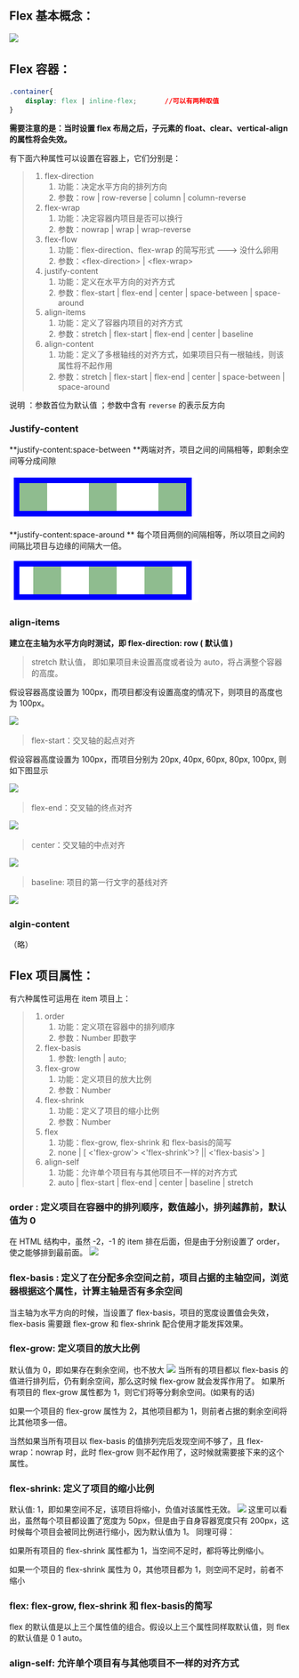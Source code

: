 ## Flex 基本概念：

![](https://pic3.zhimg.com/80/v2-54a0fc96ef4f455aefb8ee4bc133291b_hd.jpg)

## Flex 容器：

```css
.container{
    display: flex | inline-flex;       //可以有两种取值
}
```

**需要注意的是：当时设置 flex 布局之后，子元素的 float、clear、vertical-align 的属性将会失效。**

有下面六种属性可以设置在容器上，它们分别是：

> 1. flex-direction  
>    1. 功能：决定水平方向的排列方向 
>    2. 参数：row \| row-reverse \| column \| column-reverse
> 2. flex-wrap
>    1. 功能：决定容器内项目是否可以换行
>    2. 参数：nowrap \| wrap \| wrap-reverse
> 3. flex-flow
>    1. 功能：flex-direction、flex-wrap 的简写形式 ---&gt; 没什么卵用
>    2. 参数：&lt;flex-direction&gt; \| &lt;flex-wrap&gt;
> 4. justify-content
>    1. 功能：定义在水平方向的对齐方式
>    2. 参数：flex-start \| flex-end \| center \| space-between \| space-around
> 5. align-items
>    1. 功能：定义了容器内项目的对齐方式
>    2. 参数：stretch \| flex-start \| flex-end \| center \| baseline 
> 6. align-content
>    1. 功能：定义了多根轴线的对齐方式，如果项目只有一根轴线，则该属性将不起作用
>    2. 参数：stretch \| flex-start \| flex-end \| center \| space-between \| space-around

说明 ：参数首位为默认值 ；参数中含有 `reverse` 的表示反方向

### Justify-content

**justify-content:space-between  **两端对齐，项目之间的间隔相等，即剩余空间等分成间隙

![](/assets/space-between.png)

**justify-content:space-around ** 每个项目两侧的间隔相等，所以项目之间的间隔比项目与边缘的间隔大一倍。

![](/assets/space-around.png)

### align-items

**建立在主轴为水平方向时测试，即 flex-direction: row \( 默认值 \)**

> stretch 默认值， 即如果项目未设置高度或者设为 auto，将占满整个容器的高度。

假设容器高度设置为 100px，而项目都没有设置高度的情况下，则项目的高度也为 100px。

![](https://pic1.zhimg.com/80/v2-0cced8789b0d73edf0844aaa3a08926d_hd.jpg)

> flex-start：交叉轴的起点对齐

假设容器高度设置为 100px，而项目分别为 20px, 40px, 60px, 80px, 100px, 则如下图显示

![](https://pic4.zhimg.com/80/v2-26d9e85039beedd78e412459bd436e8a_hd.jpg)

> flex-end：交叉轴的终点对齐

![](https://pic3.zhimg.com/80/v2-8b65ee47605a48ad2947b9ef4e4b01b3_hd.jpg)

> center：交叉轴的中点对齐

![](https://pic4.zhimg.com/80/v2-7bb9d8385273d8ad469605480f40f8f2_hd.jpg)

> baseline: 项目的第一行文字的基线对齐

![](https://pic4.zhimg.com/80/v2-abf7ac4776302ad078986f7cd0dddaee_hd.jpg)

### algin-content

（略）

## Flex 项目属性：

有六种属性可运用在 item 项目上：

> 1. order
>    1. 功能：定义项在容器中的排列顺序
>    2. 参数：Number 即数字
> 2. flex-basis
>    1. 参数: length | auto;
> 3. flex-grow
>    1. 功能：定义项目的放大比例   
>    2. 参数：Number
> 4. flex-shrink
>    1. 功能：定义了项目的缩小比例
>    2. 参数：Number
> 5. flex
>    1. 功能：flex-grow, flex-shrink 和 flex-basis的简写
>    2. none | [ <'flex-grow'> <'flex-shrink'>? || <'flex-basis'> ]
> 6. align-self
>    1. 功能：允许单个项目有与其他项目不一样的对齐方式
>    2. auto | flex-start | flex-end | center | baseline | stretch

### order : 定义项目在容器中的排列顺序，数值越小，排列越靠前，默认值为 0
在 HTML 结构中，虽然 -2，-1 的 item 排在后面，但是由于分别设置了 order，使之能够排到最前面。
![](https://pic2.zhimg.com/80/v2-d606874ac9c496b3a0e46573c85e4376_hd.jpg)

### flex-basis : 定义了在分配多余空间之前，项目占据的主轴空间，浏览器根据这个属性，计算主轴是否有多余空间
当主轴为水平方向的时候，当设置了 flex-basis，项目的宽度设置值会失效，flex-basis 需要跟 flex-grow 和 flex-shrink 配合使用才能发挥效果。

### flex-grow: 定义项目的放大比例
默认值为 0，即如果存在剩余空间，也不放大
![](https://pic1.zhimg.com/80/v2-5f7898c1f51fa7274a2c0b4a9dfd88c3_hd.jpg)
当所有的项目都以 flex-basis 的值进行排列后，仍有剩余空间，那么这时候 flex-grow 就会发挥作用了。
如果所有项目的 flex-grow 属性都为 1，则它们将等分剩余空间。(如果有的话)  

如果一个项目的 flex-grow 属性为 2，其他项目都为 1，则前者占据的剩余空间将比其他项多一倍。

当然如果当所有项目以 flex-basis 的值排列完后发现空间不够了，且 flex-wrap：nowrap 时，此时 flex-grow 则不起作用了，这时候就需要接下来的这个属性。
###  flex-shrink: 定义了项目的缩小比例
默认值: 1，即如果空间不足，该项目将缩小，负值对该属性无效。
![](https://pic4.zhimg.com/80/v2-383e97971a7fc8c4f84e6a85406dbcaf_hd.jpg)
这里可以看出，虽然每个项目都设置了宽度为 50px，但是由于自身容器宽度只有 200px，这时候每个项目会被同比例进行缩小，因为默认值为 1。
同理可得：

如果所有项目的 flex-shrink 属性都为 1，当空间不足时，都将等比例缩小。    

如果一个项目的 flex-shrink 属性为 0，其他项目都为 1，则空间不足时，前者不缩小

### flex: flex-grow, flex-shrink 和 flex-basis的简写
flex 的默认值是以上三个属性值的组合。假设以上三个属性同样取默认值，则 flex 的默认值是 0 1 auto。

### align-self: 允许单个项目有与其他项目不一样的对齐方式

